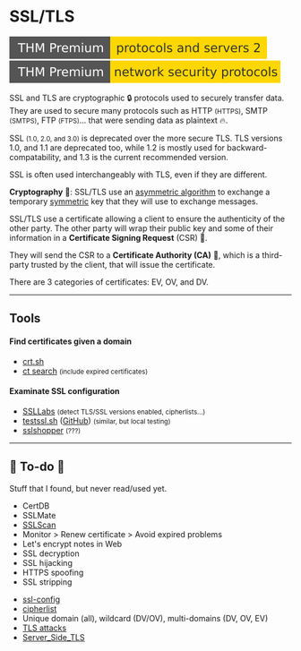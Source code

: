 # SSL/TLS

[![protocolsandservers2](../../../cybersecurity/_badges/thmp/protocolsandservers2.svg)](https://tryhackme.com/room/protocolsandservers2)
[![networksecurityprotocols](../../../cybersecurity/_badges/thmp/networksecurityprotocols.svg)](https://tryhackme.com/room/networksecurityprotocols)

<div class="row row-cols-md-2"><div>

SSL and TLS are cryptographic 🔒 protocols used to securely transfer data. They are used to secure many protocols such as HTTP <small>(HTTPS)</small>, SMTP <small>(SMTPS)</small>, FTP <small>(FTPS)</small>... that were sending data as plaintext 🔥.

SSL <small>(1.0, 2.0, and 3.0)</small> is deprecated over the more secure TLS. TLS versions 1.0, and 1.1 are deprecated too, while 1.2 is mostly used for backward-compatability, and 1.3 is the current recommended version.

SSL is often used interchangeably with TLS, even if they are different.
</div><div>

**Cryptography** 🔑: SSL/TLS use an [asymmetric algorithm](/cybersecurity/cryptography/algorithms/asymmetric/index.md) to exchange a temporary [symmetric](/cybersecurity/cryptography/algorithms/symmetric/index.md) key that they will use to exchange messages.

SSL/TLS use a certificate allowing a client to ensure the authenticity of the other party. The other party will wrap their public key and some of their information in a **Certificate Signing Request** (CSR) 📝.

They will send the CSR to a **Certificate Authority (CA)** 🏢, which is a third-party trusted by the client, that will issue the certificate.

There are 3 categories of certificates: EV, OV, and DV. 
</div></div>

<hr class="sep-both">

## Tools

<div class="row row-cols-md-2"><div>

#### Find certificates given a domain

* [crt.sh](https://crt.sh/)
* [ct search](https://ui.ctsearch.entrust.com/ui/ctsearchui) <small>(include expired certificates)</small>

#### Examinate SSL configuration

* [SSLLabs](https://www.ssllabs.com/) <small>(detect TLS/SSL versions enabled, cipherlists...)</small>
* [testssl.sh](https://testssl.sh/) ([GitHub](https://github.com/drwetter/testssl.sh)) <small>(similar, but local testing)</small>
* [sslshopper](https://www.sslshopper.com/ssl-checker.html) <small>(???)</small>
</div><div>
</div></div>

<hr class="sep-both">

## 👻 To-do 👻

Stuff that I found, but never read/used yet.

<div class="row row-cols-md-2"><div>

* CertDB
* SSLMate
* [SSLScan](https://github.com/rbsec/sslscan)
* Monitor > Renew certificate > Avoid expired problems
* Let's encrypt notes in Web
* SSL decryption
* SSL hijacking
* HTTPS spoofing 
* SSL stripping
</div><div>

* [ssl-config](https://ssl-config.mozilla.org/)
* [cipherlist](https://syslink.pl/cipherlist/)
* Unique domain (all), wildcard (DV/OV), multi-domains (DV, OV, EV)
* [TLS attacks](https://en.wikipedia.org/wiki/Transport_Layer_Security#Attacks_against_TLS/SSL)
* [Server_Side_TLS](https://wiki.mozilla.org/Security/Server_Side_TLS)
</div></div>